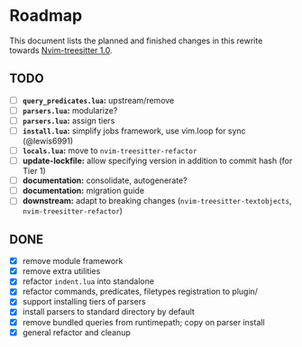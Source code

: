 # Roadmap

This document lists the planned and finished changes in this rewrite towards [Nvim-treesitter 1.0](https://github.com/nvim-treesitter/nvim-treesitter/issues/4767).

## TODO

- [ ] **`query_predicates.lua`:** upstream/remove
- [ ] **`parsers.lua`:** modularize?
- [ ] **`parsers.lua`:** assign tiers
- [ ] **`install.lua`:** simplify jobs framework, use vim.loop for sync (@lewis6991)
- [ ] **`locals.lua`:** move to `nvim-treesitter-refactor`
- [ ] **update-lockfile:** allow specifying version in addition to commit hash (for Tier 1)
- [ ] **documentation:** consolidate, autogenerate?
- [ ] **documentation:** migration guide
- [ ] **downstream:** adapt to breaking changes (`nvim-treesitter-textobjects`, `nvim-treesitter-refactor`)

## DONE

- [X] remove module framework
- [X] remove extra utilities
- [X] refactor `indent.lua` into standalone
- [X] refactor commands, predicates, filetypes registration to plugin/
- [X] support installing tiers of parsers
- [X] install parsers to standard directory by default
- [X] remove bundled queries from runtimepath; copy on parser install
- [X] general refactor and cleanup
